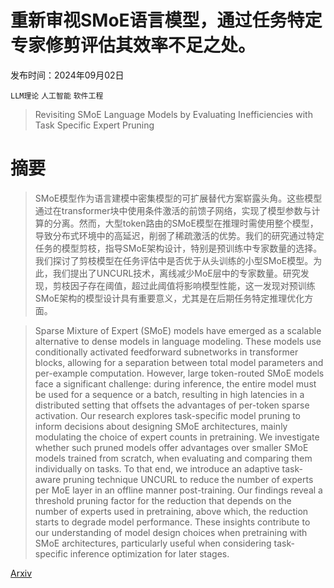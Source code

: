 # 重新审视SMoE语言模型，通过任务特定专家修剪评估其效率不足之处。

发布时间：2024年09月02日

`LLM理论` `人工智能` `软件工程`

> Revisiting SMoE Language Models by Evaluating Inefficiencies with Task Specific Expert Pruning

# 摘要

> SMoE模型作为语言建模中密集模型的可扩展替代方案崭露头角。这些模型通过在transformer块中使用条件激活的前馈子网络，实现了模型参数与计算的分离。然而，大型token路由的SMoE模型在推理时需使用整个模型，导致分布式环境中的高延迟，削弱了稀疏激活的优势。我们的研究通过特定任务的模型剪枝，指导SMoE架构设计，特别是预训练中专家数量的选择。我们探讨了剪枝模型在任务评估中是否优于从头训练的小型SMoE模型。为此，我们提出了UNCURL技术，离线减少MoE层中的专家数量。研究发现，剪枝因子存在阈值，超过此阈值将影响模型性能，这一发现对预训练SMoE架构的模型设计具有重要意义，尤其是在后期任务特定推理优化方面。

> Sparse Mixture of Expert (SMoE) models have emerged as a scalable alternative to dense models in language modeling. These models use conditionally activated feedforward subnetworks in transformer blocks, allowing for a separation between total model parameters and per-example computation. However, large token-routed SMoE models face a significant challenge: during inference, the entire model must be used for a sequence or a batch, resulting in high latencies in a distributed setting that offsets the advantages of per-token sparse activation. Our research explores task-specific model pruning to inform decisions about designing SMoE architectures, mainly modulating the choice of expert counts in pretraining. We investigate whether such pruned models offer advantages over smaller SMoE models trained from scratch, when evaluating and comparing them individually on tasks. To that end, we introduce an adaptive task-aware pruning technique UNCURL to reduce the number of experts per MoE layer in an offline manner post-training. Our findings reveal a threshold pruning factor for the reduction that depends on the number of experts used in pretraining, above which, the reduction starts to degrade model performance. These insights contribute to our understanding of model design choices when pretraining with SMoE architectures, particularly useful when considering task-specific inference optimization for later stages.

[Arxiv](https://arxiv.org/abs/2409.01483)